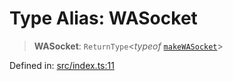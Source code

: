 # Type Alias: WASocket

> **WASocket**: `ReturnType`\<*typeof* [`makeWASocket`](../functions/makeWASocket.md)\>

Defined in: [src/index.ts:11](https://github.com/Fokusdotid/bail/blob/c004679536d41fcf32da31cecf70d3991dfa31b5/src/index.ts#L11)
